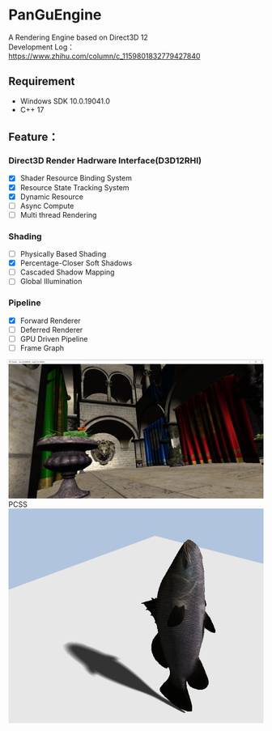 # PanGuEngine
A Rendering Engine based on Direct3D 12 <br>
Development Log：https://www.zhihu.com/column/c_1159801832779427840
## Requirement
- Windows SDK 10.0.19041.0
- C++ 17
## Feature：<br>

### Direct3D Render Hadrware Interface(D3D12RHI)
- [x] Shader Resource Binding System<br>
- [x] Resource State Tracking System<br>
- [x] Dynamic Resource
- [ ] Async Compute
- [ ] Multi thread Rendering<br>

### Shading
- [ ] Physically Based Shading<br>
- [x] Percentage-Closer Soft Shadows<br>
- [ ] Cascaded Shadow Mapping
- [ ] Global Illumination

### Pipeline
- [x] Forward Renderer<br>
- [ ] Deferred Renderer<br>
- [ ] GPU Driven Pipeline<br>
- [ ] Frame Graph<br>

![image](screenshot0.png)
PCSS<br>
![image](PCSS.png)

